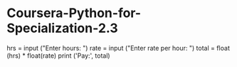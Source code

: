# Coursera-Python-for-Specialization-2.3
hrs = input ("Enter hours: ")
rate = input ("Enter rate per hour: ")
total = float (hrs) * float(rate)
print ('Pay:', total)
